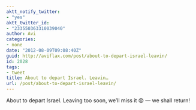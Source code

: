 ```yaml
---
aktt_notify_twitter:
- "yes"
aktt_twitter_id:
- "233550363310039040"
author: Avi
categories:
- none
date: "2012-08-09T09:08:40Z"
guid: http://aviflax.com/post/about-to-depart-israel-leavin/
id: 2028
tags:
- tweet
title: About to depart Israel. Leavin…
url: /post/about-to-depart-israel-leavin/
---
```

About to depart Israel. Leaving too soon, we’ll miss it 😞 — we shall return!
